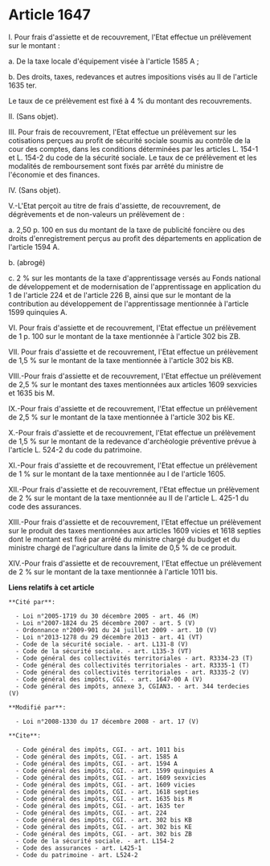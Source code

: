 # Article 1647

I. Pour frais d'assiette et de recouvrement, l'Etat effectue un prélèvement sur le montant : 

a. De la taxe locale d'équipement visée à l'article 1585 A ; 

b. Des droits, taxes, redevances et autres impositions visés au II de l'article 1635 ter. 

Le taux de ce prélèvement est fixé à 4 % du montant des recouvrements. 

II. (Sans objet). 

III. Pour frais de recouvrement, l'Etat effectue un prélèvement sur les cotisations perçues au profit de sécurité sociale
soumis au contrôle de la cour des comptes, dans les conditions déterminées par les articles L. 154-1 et L. 154-2 du code de
la sécurité sociale. Le taux de ce prélèvement et les modalités de remboursement sont fixés par arrêté du ministre de
l'économie et des finances. 

IV. (Sans objet).

V.-L'Etat perçoit au titre de frais d'assiette, de recouvrement, de dégrèvements et de non-valeurs un prélèvement de : 

a. 2,50 p. 100 en sus du montant de la taxe de publicité foncière ou des droits d'enregistrement perçus au profit des
départements en application de l'article 1594 A. 

b. (abrogé) 

c. 2 % sur les montants de la taxe d'apprentissage versés au Fonds national de développement et de modernisation de
l'apprentissage en application du 1 de l'article 224 et de l'article 226 B, ainsi que sur le montant de la contribution au
développement de l'apprentissage mentionnée à l'article 1599 quinquies A. 

VI. Pour frais d'assiette et de recouvrement, l'Etat effectue un prélèvement de 1 p. 100 sur le montant de la taxe mentionnée
à l'article 302 bis ZB. 

VII. Pour frais d'assiette et de recouvrement, l'Etat effectue un prélèvement de 1,5 % sur le montant de la taxe mentionnée à
l'article 302 bis KB. 

VIII.-Pour frais d'assiette et de recouvrement, l'Etat effectue un prélèvement de 2,5 % sur le montant des taxes mentionnées
aux articles 1609 sexvicies et 1635 bis M. 

IX.-Pour frais d'assiette et de recouvrement, l'Etat effectue un prélèvement de 2,5 % sur le montant de la taxe mentionnée à
l'article 302 bis KE.

X.-Pour frais d'assiette et de recouvrement, l'Etat effectue un prélèvement de 1,5 % sur le montant de la redevance
d'archéologie préventive prévue à l'article L. 524-2 du code du patrimoine. 

XI.-Pour frais d'assiette et de recouvrement, l'Etat effectue un prélèvement de 1 % sur le montant de la taxe mentionnée au I
de l'article 1605. 

XII.-Pour frais d'assiette et de recouvrement, l'Etat effectue un prélèvement de 2 % sur le montant de la taxe mentionnée au
II de l'article L. 425-1 du code des assurances. 

XIII.-Pour frais d'assiette et de recouvrement, l'Etat effectue un prélèvement sur le produit des taxes mentionnées aux
articles 1609 vicies et 1618 septies dont le montant est fixé par arrêté du ministre chargé du budget et du ministre chargé
de l'agriculture dans la limite de 0,5 % de ce produit.

XIV.-Pour frais d'assiette et de recouvrement, l'Etat effectue un prélèvement de 2 % sur le montant de la taxe mentionnée à
l'article 1011 bis.

**Liens relatifs à cet article**

	**Cité par**:

	  - Loi n°2005-1719 du 30 décembre 2005 - art. 46 (M)
	  - Loi n°2007-1824 du 25 décembre 2007 - art. 5 (V)
	  - Ordonnance n°2009-901 du 24 juillet 2009 - art. 10 (V)
	  - Loi n°2013-1278 du 29 décembre 2013 - art. 41 (VT)
	  - Code de la sécurité sociale. - art. L131-8 (V)
	  - Code de la sécurité sociale. - art. L135-3 (VT)
	  - Code général des collectivités territoriales - art. R3334-23 (T)
	  - Code général des collectivités territoriales - art. R3335-1 (T)
	  - Code général des collectivités territoriales - art. R3335-2 (V)
	  - Code général des impôts, CGI. - art. 1647-00 A (V)
	  - Code général des impôts, annexe 3, CGIAN3. - art. 344 terdecies (V)

	**Modifié par**:

	  - Loi n°2008-1330 du 17 décembre 2008 - art. 17 (V)

	**Cite**:

	  - Code général des impôts, CGI. - art. 1011 bis
	  - Code général des impôts, CGI. - art. 1585 A
	  - Code général des impôts, CGI. - art. 1594 A
	  - Code général des impôts, CGI. - art. 1599 quinquies A
	  - Code général des impôts, CGI. - art. 1609 sexvicies
	  - Code général des impôts, CGI. - art. 1609 vicies
	  - Code général des impôts, CGI. - art. 1618 septies
	  - Code général des impôts, CGI. - art. 1635 bis M
	  - Code général des impôts, CGI. - art. 1635 ter
	  - Code général des impôts, CGI. - art. 224
	  - Code général des impôts, CGI. - art. 302 bis KB
	  - Code général des impôts, CGI. - art. 302 bis KE
	  - Code général des impôts, CGI. - art. 302 bis ZB
	  - Code de la sécurité sociale. - art. L154-2
	  - Code des assurances - art. L425-1
	  - Code du patrimoine - art. L524-2
